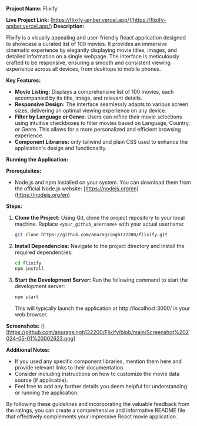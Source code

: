 
**Project Name:** Flixify

**Live Project Link:** [https://flixify-amber.vercel.app/](https://flixify-amber.vercel.app/) 
**Description:**

Flixify is a visually appealing and user-friendly React application designed to showcase a curated list of 100 movies. It provides an immersive cinematic experience by elegantly displaying movie titles, images, and detailed information on a single webpage. The interface is meticulously crafted to be responsive, ensuring a smooth and consistent viewing experience across all devices, from desktops to mobile phones.

**Key Features:**

- **Movie Listing:** Displays a comprehensive list of 100 movies, each accompanied by its title, image, and relevant details.
- **Responsive Design:** The interface seamlessly adapts to various screen sizes, delivering an optimal viewing experience on any device.
- **Filter by Language or Genre:** Users can refine their movie selections using intuitive checkboxes to filter movies based on Language, Country, or Genre. This allows for a more personalized and efficient browsing experience.
- **Component Libraries:** only tailwind and plain CSS used to enhance the application's design and functionality.

**Running the Application:**

**Prerequisites:**

- Node.js and npm  installed on your system. You can download them from the official Node.js website: [https://nodejs.org/en](https://nodejs.org/en)

**Steps:**

1. **Clone the Project:**
   Using Git, clone the project repository to your local machine. Replace `<your_github_username>` with your actual username:

   ```bash
   git clone https://github.com/anuragsingh132200/flixify.git
   ```

2. **Install Dependencies:**
   Navigate to the project directory and install the required dependencies:

   ```bash
   cd flixify
   npm install
   ```

3. **Start the Development Server:**
   Run the following command to start the development server:

   ```bash
   npm start
   ```

   This will typically launch the application at http://localhost:3000/ in your web browser.

**Screenshots:**
()[https://github.com/anuragsingh132200/Flixify/blob/main/Screenshot%202024-05-01%20002623.png]

**Additional Notes:**

- If you used any specific component libraries, mention them here and provide relevant links to their documentation.
- Consider including instructions on how to customize the movie data source (if applicable).
- Feel free to add any further details you deem helpful for understanding or running the application.

By following these guidelines and incorporating the valuable feedback from the ratings, you can create a comprehensive and informative README file that effectively complements your impressive React movie application.
